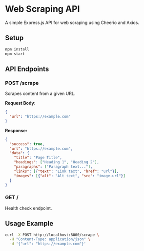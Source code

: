 # Web Scraping API

A simple Express.js API for web scraping using Cheerio and Axios.

## Setup

```bash
npm install
npm start
```

## API Endpoints

### POST /scrape
Scrapes content from a given URL.

**Request Body:**
```json
{
  "url": "https://example.com"
}
```

**Response:**
```json
{
  "success": true,
  "url": "https://example.com",
  "data": {
    "title": "Page Title",
    "headings": ["Heading 1", "Heading 2"],
    "paragraphs": ["Paragraph text..."],
    "links": [{"text": "Link text", "href": "url"}],
    "images": [{"alt": "Alt text", "src": "image-url"}]
  }
}
```

### GET /
Health check endpoint.

## Usage Example

```bash
curl -X POST http://localhost:8000/scrape \
  -H "Content-Type: application/json" \
  -d '{"url": "https://example.com"}'
```